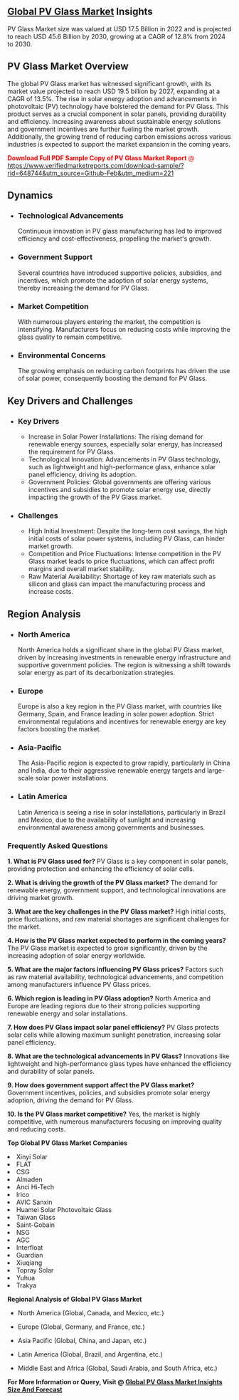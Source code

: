 <h2><a href="https://www.verifiedmarketreports.com/download-sample/?rid=648744&amp;utm_source=Github&amp;utm_medium=221" target="_blank">Global PV Glass Market</a> Insights</h2><p>PV Glass Market size was valued at USD 17.5 Billion in 2022 and is projected to reach USD 45.6 Billion by 2030, growing at a CAGR of 12.8% from 2024 to 2030.</p><p><h2>PV Glass Market Overview</h2> <p>The global PV Glass market has witnessed significant growth, with its market value projected to reach USD 19.5 billion by 2027, expanding at a CAGR of 13.5%. The rise in solar energy adoption and advancements in photovoltaic (PV) technology have bolstered the demand for PV Glass. This product serves as a crucial component in solar panels, providing durability and efficiency. Increasing awareness about sustainable energy solutions and government incentives are further fueling the market growth. Additionally, the growing trend of reducing carbon emissions across various industries is expected to support the market expansion in the coming years.</p> <p><p><span class=""><span style="color: #ff0000;"><strong>Download Full PDF Sample Copy of PV Glass Market Report</strong> @ </span><a href="https://www.verifiedmarketreports.com/download-sample/?rid=648744&amp;utm_source=Github-Feb&amp;utm_medium=221" target="_blank">https://www.verifiedmarketreports.com/download-sample/?rid=648744&amp;utm_source=Github-Feb&amp;utm_medium=221</a></span></p></p> <h2>Dynamics</h2> <ul> <li><h3>Technological Advancements</h3> Continuous innovation in PV glass manufacturing has led to improved efficiency and cost-effectiveness, propelling the market's growth.</li> <li><h3>Government Support</h3> Several countries have introduced supportive policies, subsidies, and incentives, which promote the adoption of solar energy systems, thereby increasing the demand for PV Glass.</li> <li><h3>Market Competition</h3> With numerous players entering the market, the competition is intensifying. Manufacturers focus on reducing costs while improving the glass quality to remain competitive.</li> <li><h3>Environmental Concerns</h3> The growing emphasis on reducing carbon footprints has driven the use of solar power, consequently boosting the demand for PV Glass.</li> </ul> <h2>Key Drivers and Challenges</h2> <ul> <li><h3>Key Drivers</h3> <ul> <li>Increase in Solar Power Installations: The rising demand for renewable energy sources, especially solar energy, has increased the requirement for PV Glass.</li> <li>Technological Innovation: Advancements in PV Glass technology, such as lightweight and high-performance glass, enhance solar panel efficiency, driving its adoption.</li> <li>Government Policies: Global governments are offering various incentives and subsidies to promote solar energy use, directly impacting the growth of the PV Glass market.</li> </ul> </li> <li><h3>Challenges</h3> <ul> <li>High Initial Investment: Despite the long-term cost savings, the high initial costs of solar power systems, including PV Glass, can hinder market growth.</li> <li>Competition and Price Fluctuations: Intense competition in the PV Glass market leads to price fluctuations, which can affect profit margins and overall market stability.</li> <li>Raw Material Availability: Shortage of key raw materials such as silicon and glass can impact the manufacturing process and increase costs.</li> </ul> </li> </ul> <h2>Region Analysis</h2> <ul> <li><h3>North America</h3> North America holds a significant share in the global PV Glass market, driven by increasing investments in renewable energy infrastructure and supportive government policies. The region is witnessing a shift towards solar energy as part of its decarbonization strategies.</li> <li><h3>Europe</h3> Europe is also a key region in the PV Glass market, with countries like Germany, Spain, and France leading in solar power adoption. Strict environmental regulations and incentives for renewable energy are key factors boosting the market.</li> <li><h3>Asia-Pacific</h3> The Asia-Pacific region is expected to grow rapidly, particularly in China and India, due to their aggressive renewable energy targets and large-scale solar power installations.</li> <li><h3>Latin America</h3> Latin America is seeing a rise in solar installations, particularly in Brazil and Mexico, due to the availability of sunlight and increasing environmental awareness among governments and businesses.</li> </ul> <h3>Frequently Asked Questions</h3> <p><strong>1. What is PV Glass used for?</strong> PV Glass is a key component in solar panels, providing protection and enhancing the efficiency of solar cells.</p> <p><strong>2. What is driving the growth of the PV Glass market?</strong> The demand for renewable energy, government support, and technological innovations are driving market growth.</p> <p><strong>3. What are the key challenges in the PV Glass market?</strong> High initial costs, price fluctuations, and raw material shortages are significant challenges for the market.</p> <p><strong>4. How is the PV Glass market expected to perform in the coming years?</strong> The PV Glass market is expected to grow significantly, driven by the increasing adoption of solar energy worldwide.</p> <p><strong>5. What are the major factors influencing PV Glass prices?</strong> Factors such as raw material availability, technological advancements, and competition among manufacturers influence PV Glass prices.</p> <p><strong>6. Which region is leading in PV Glass adoption?</strong> North America and Europe are leading regions due to their strong policies supporting renewable energy and solar installations.</p> <p><strong>7. How does PV Glass impact solar panel efficiency?</strong> PV Glass protects solar cells while allowing maximum sunlight penetration, increasing solar panel efficiency.</p> <p><strong>8. What are the technological advancements in PV Glass?</strong> Innovations like lightweight and high-performance glass types have enhanced the efficiency and durability of solar panels.</p> <p><strong>9. How does government support affect the PV Glass market?</strong> Government incentives, policies, and subsidies promote solar energy adoption, driving the demand for PV Glass.</p> <p><strong>10. Is the PV Glass market competitive?</strong> Yes, the market is highly competitive, with numerous manufacturers focusing on improving quality and reducing costs.</p> </p><p><strong>Top Global PV Glass Market Companies</strong></p><div data-test-id=""><p><li>Xinyi Solar</li><li> FLAT</li><li> CSG</li><li> Almaden</li><li> Anci Hi-Tech</li><li> Irico</li><li> AVIC Sanxin</li><li> Huamei Solar Photovoltaic Glass</li><li> Taiwan Glass</li><li> Saint-Gobain</li><li> NSG</li><li> AGC</li><li> Interfloat</li><li> Guardian</li><li> Xiuqiang</li><li> Topray Solar</li><li> Yuhua</li><li> Trakya</li></p><div><strong>Regional Analysis of&nbsp;Global PV Glass Market</strong></div><ul><li dir="ltr"><p dir="ltr">North America&nbsp;(Global, Canada, and Mexico, etc.)</p></li><li dir="ltr"><p dir="ltr">Europe (Global, Germany, and France, etc.)</p></li><li dir="ltr"><p dir="ltr">Asia Pacific&nbsp;(Global, China, and Japan, etc.)</p></li><li dir="ltr"><p dir="ltr">Latin America&nbsp;(Global, Brazil, and Argentina, etc.)</p></li><li dir="ltr">Middle East and Africa&nbsp;(Global, Saudi Arabia, and South Africa, etc.)</li></ul><p><strong>For More Information or Query, Visit @&nbsp;</strong><strong><a href="https://www.verifiedmarketreports.com/product/pv-glass-market/?utm_source=Github&amp;utm_medium=221" target="_blank">Global PV Glass Market Insights Size And Forecast</a></strong></p></div>
